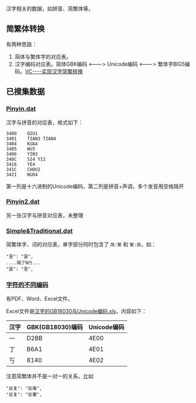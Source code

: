 汉字相关的数据，如拼音、简繁体等。


## 简繁体转换

有两种思路：

1. 简体与繁体字的对应表。
2. 汉字编码对应表。简体GBK编码 <---> Unicode编码 <---> 繁体字BIG5编码。[VC----实现汉字简繁转换](http://blog.csdn.net/yf210yf/article/details/7850472)



## 已搜集数据

### [Pinyin.dat](/data/Pinyin.dat)

汉字与拼音的对应表，格式如下：

    3400    QIU1
    3401    TIAN3 TIAN4
    3404    KUA4
    3405    WU3
    3406    YIN3
    340C    SI4 YI2
    3416    YE4
    341C    CHOU2
    3421    NUO4

第一列是十六进制的Unicode编码，第二列是拼音+声调，多个发音用空格隔开


### [Pinyin2.dat](/data/Pinyin2.dat)

另一张汉字与拼音对应表，未整理


### [Simple&Traditional.dat](/data/Simple&Traditional.dat)

简繁体字、词的对应表，单字部分同时包含了 `简:繁` 和 `繁:简`，如：

    "垩": "堊",
    ....隔了N行...
    "堊": "垩",

### [字符的不同编码](/data/encode/)

有PDF、Word、Excel文件。

Excel文件是[汉字的GB18030与Unicode编码.xls](/data/encode/汉字的GB18030与Unicode编码.xls)，内容如下：

|汉字|GBK(GB18030)编码|Unicode编码|
|---|---|---|
|一|D2BB|4E00|
|丁|B6A1|4E01|
|丂|8140|4E02|




注意简繁体并不是一对一的关系，比如

    "反复": "反複",
    "反复": "反覆",


